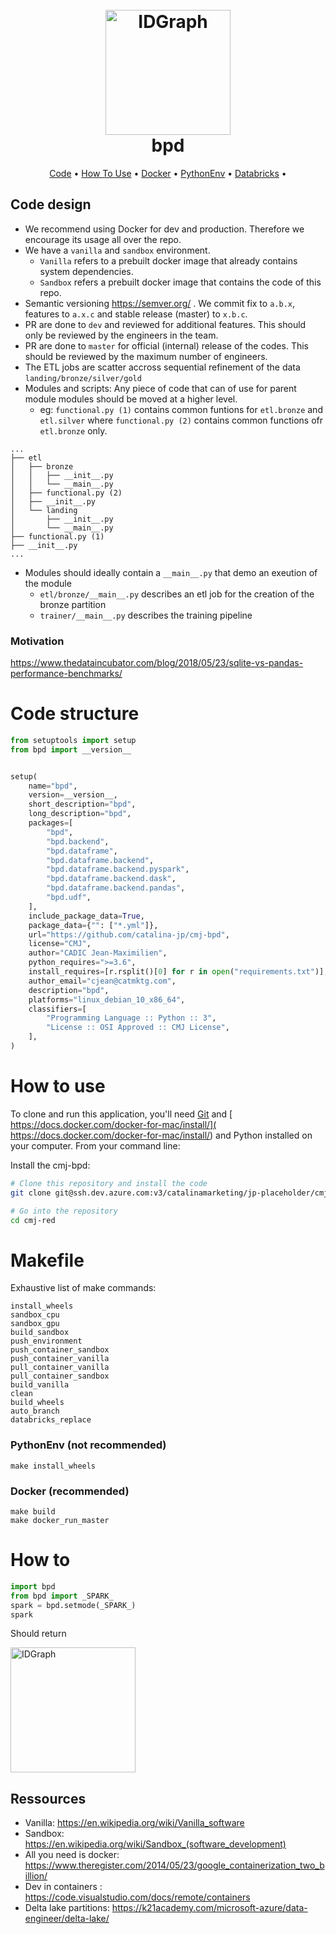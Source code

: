 
<h1 align="center">
  <br>
  <a href="https://drive.google.com/uc?id=1IadQpNk2653aaflkXL-EBxJDWX43l0KP"><img src="https://drive.google.com/uc?id=1IadQpNk2653aaflkXL-EBxJDWX43l0KP" alt="IDGraph" width="200"></a>
  <br>
    bpd
  <br>
</h1>

<p align="center">
  <a href="#code-structure">Code</a> •
  <a href="#how-to-use">How To Use</a> •
  <a href="#docker">Docker</a> •
  <a href="#PythonEnv">PythonEnv</a> •
  <a href="#Databricks">Databricks</a> •


## Code design
* We recommend using Docker for dev and production. Therefore we encourage its usage all over the repo.
* We have a `vanilla` and `sandbox` environment. 
  * `Vanilla` refers to a prebuilt docker image that already contains system dependencies.
  * `Sandbox` refers a prebuilt docker image that contains the code of this repo.
* Semantic versioning https://semver.org/ . We commit fix to `a.b.x`, features to `a.x.c` and stable release (master) to `x.b.c`. 
* PR are done to `dev` and reviewed for additional features. This should only be reviewed by the engineers in the team.
* PR are done to `master` for official (internal) release of the codes. This should be reviewed by the maximum number of engineers.   
* The ETL jobs are scatter accross sequential refinement of the data `landing/bronze/silver/gold` 
* Modules and scripts: Any piece of code that can of use for parent module modules should be moved at a higher level. 
  * eg: `functional.py (1)`  contains common funtions for `etl.bronze` and `etl.silver` where `functional.py (2)` contains common functions ofr `etl.bronze` only.
```
...
├── etl
│   ├── bronze
│   │   ├── __init__.py
│   │   └── __main__.py
│   ├── functional.py (2)
│   ├── __init__.py
│   └── landing
│       ├── __init__.py
│       └── __main__.py
├── functional.py (1)
├── __init__.py
...
```
* Modules should ideally contain a `__main__.py` that demo an exeution of the module
  * `etl/bronze/__main__.py` describes an etl job for the creation of the bronze partition
  * `trainer/__main__.py` describes the training pipeline



### Motivation
https://www.thedataincubator.com/blog/2018/05/23/sqlite-vs-pandas-performance-benchmarks/

# Code structure
```python
from setuptools import setup
from bpd import __version__


setup(
    name="bpd",
    version=__version__,
    short_description="bpd",
    long_description="bpd",
    packages=[
        "bpd",
        "bpd.backend",
        "bpd.dataframe",
        "bpd.dataframe.backend",
        "bpd.dataframe.backend.pyspark",
        "bpd.dataframe.backend.dask",
        "bpd.dataframe.backend.pandas",
        "bpd.udf",
    ],
    include_package_data=True,
    package_data={"": ["*.yml"]},
    url="https://github.com/catalina-jp/cmj-bpd",
    license="CMJ",
    author="CADIC Jean-Maximilien",
    python_requires=">=3.6",
    install_requires=[r.rsplit()[0] for r in open("requirements.txt")],
    author_email="cjean@catmktg.com",
    description="bpd",
    platforms="linux_debian_10_x86_64",
    classifiers=[
        "Programming Language :: Python :: 3",
        "License :: OSI Approved :: CMJ License",
    ],
)

```


# How to use
To clone and run this application, you'll need [Git](https://git-scm.com) and [ https://docs.docker.com/docker-for-mac/install/]( https://docs.docker.com/docker-for-mac/install/) and Python installed on your computer. 
From your command line:

Install the cmj-bpd:
```bash
# Clone this repository and install the code
git clone git@ssh.dev.azure.com:v3/catalinamarketing/jp-placeholder/cmj-bpd

# Go into the repository
cd cmj-red
```

# Makefile
Exhaustive list of make commands:
```
install_wheels
sandbox_cpu
sandbox_gpu
build_sandbox
push_environment
push_container_sandbox
push_container_vanilla
pull_container_vanilla
pull_container_sandbox
build_vanilla
clean
build_wheels
auto_branch 
databricks_replace
```
### PythonEnv (not recommended)
```
make install_wheels
``` 

### Docker (recommended)
```shell
make build
make docker_run_master
```

# How to 
```python
import bpd
from bpd import _SPARK_
spark = bpd.setmode(_SPARK_)
spark
```
Should return

<a href="https://drive.google.com/uc?id=1IadQpNk2653aaflkXL-EBxJDWX43l0KP"><img src="https://drive.google.com/uc?id=1IadQpNk2653aaflkXL-EBxJDWX43l0KP" alt="IDGraph" width="200"></a>


## Ressources
* Vanilla:  https://en.wikipedia.org/wiki/Vanilla_software
* Sandbox: https://en.wikipedia.org/wiki/Sandbox_(software_development)
* All you need is docker: https://www.theregister.com/2014/05/23/google_containerization_two_billion/
* Dev in containers : https://code.visualstudio.com/docs/remote/containers
* Delta lake partitions: https://k21academy.com/microsoft-azure/data-engineer/delta-lake/